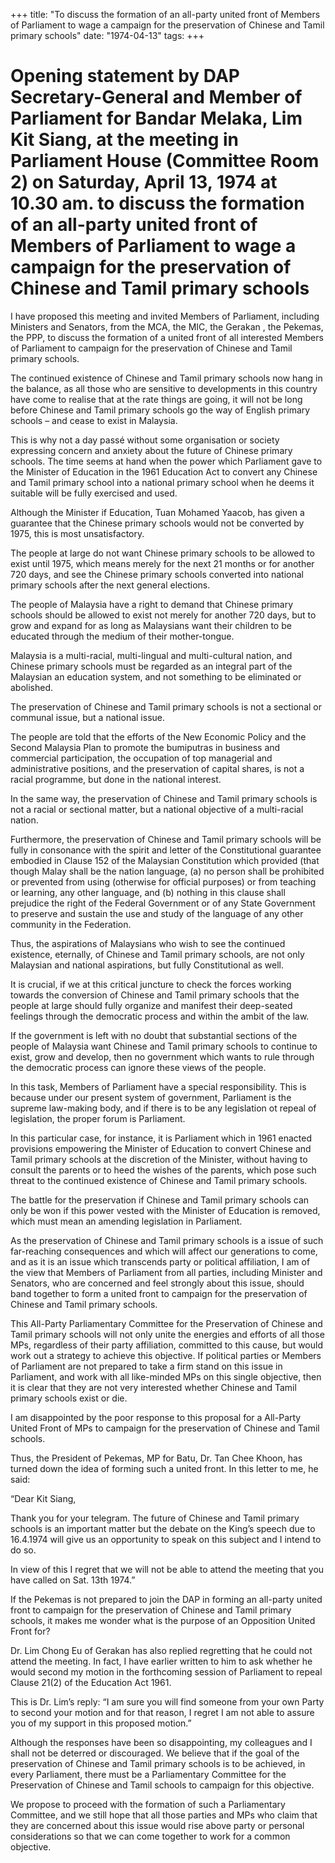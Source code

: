 +++ 
title: "To discuss the formation of an all-party united front of Members of Parliament to wage a campaign for the preservation of Chinese and Tamil primary schools"
date: "1974-04-13"
tags:
+++

# Opening statement by DAP Secretary-General and Member of Parliament for Bandar Melaka, Lim Kit Siang, at the meeting in Parliament House (Committee Room 2) on Saturday, April 13, 1974 at 10.30 am. to discuss the formation of an all-party united front of Members of Parliament to wage a campaign for the preservation of Chinese and Tamil primary schools 

I have proposed this meeting and invited Members of Parliament, including Ministers and Senators, from the MCA, the MIC, the Gerakan , the Pekemas, the PPP, to discuss the formation of a united front of all interested Members of Parliament to campaign for the preservation of Chinese and Tamil primary schools.

The continued existence of Chinese and Tamil primary schools now hang in the balance, as all those who are sensitive to developments in this country have come to realise that at the rate things are going, it will not be long before Chinese and Tamil primary schools go the way of English primary schools – and cease to exist in Malaysia.</u>

This is why not a day passé without some organisation or society expressing concern and anxiety about the future of Chinese primary schools. The time seems at hand when the power which Parliament gave to the Minister of Education in the 1961 Education Act to convert any Chinese and Tamil primary school into a national primary school when he deems it suitable will be fully exercised and used.

Although the Minister if Education, Tuan Mohamed Yaacob, has given a guarantee that the Chinese primary schools would not be converted by 1975, this is most unsatisfactory.

The people at large do not want Chinese primary schools to be allowed to exist until 1975, which means merely for the next 21 months or for another 720 days, and see the Chinese primary schools converted into national primary schools after the next general elections.

The people of Malaysia have a right to demand that Chinese primary schools should be allowed to exist not merely for another 720 days, but to grow and expand for as long as Malaysians want their children to be educated through the medium of their mother-tongue.

Malaysia is a multi-racial, multi-lingual and multi-cultural nation, and Chinese primary schools must be regarded as an integral part of the Malaysian an education system, and not something to be eliminated or abolished.

The preservation of Chinese and Tamil primary schools is not a sectional or communal issue, but a national issue.

The people are told that the efforts of the New Economic Policy and the Second Malaysia Plan to promote the bumiputras in business and commercial participation, the occupation of top managerial and administrative positions, and the preservation of capital shares, is not a racial programme, but done in the national interest.

In the same way, the preservation of Chinese and Tamil primary schools is not a racial or sectional matter, but a national objective of a multi-racial nation.

Furthermore, the preservation of Chinese and Tamil primary schools will be fully in consonance with the spirit and letter of the Constitutional guarantee embodied in Clause 152 of the Malaysian Constitution which provided (that though Malay shall be the nation language, (a) no person shall be prohibited or prevented from using (otherwise for official purposes) or from teaching or learning, any other language, and (b) nothing in this clause shall prejudice the right of the Federal Government or of any State Government to preserve and sustain the use and study of the language of any other community in the Federation.

Thus, the aspirations of Malaysians who wish to see the continued existence, eternally, of Chinese and Tamil primary schools, are not only Malaysian and national aspirations, but fully Constitutional as well.

It is crucial, if we at this critical juncture to check the forces working towards the conversion of Chinese and Tamil primary schools that the people at large should fully organize and manifest their deep-seated feelings through the democratic process and within the ambit of the law.

If the government is left with no doubt that substantial sections of the people of Malaysia want Chinese and Tamil primary schools to continue to exist, grow and develop, then no government which wants to rule through the democratic process can ignore these views of the people.

In this task, Members of Parliament have a special responsibility. This is because under our present system of government, Parliament is the supreme law-making body, and if there is to be any legislation ot repeal of legislation, the proper forum is Parliament.

In this particular case, for instance, it is Parliament which in 1961 enacted provisions empowering the Minister of Education to convert Chinese and Tamil primary schools at the discretion of the Minister, without having to consult the parents or to heed the wishes of the parents, which pose such threat to the continued existence of Chinese and Tamil primary schools.

The battle for the preservation if Chinese and Tamil primary schools can only be won if this power vested with the Minister of Education is removed, which must mean an amending legislation in Parliament.

As the preservation of Chinese and Tamil primary schools is a issue of such far-reaching consequences and which will affect our generations to come, and as it is an issue which transcends party or political affiliation, I am of the view that Members of Parliament from all parties, including Minister and Senators, who are concerned and feel strongly about this issue, should band together to form a united front to campaign for the preservation of Chinese and Tamil primary schools.

This All-Party Parliamentary Committee for the Preservation of Chinese and Tamil primary schools will not only unite the energies and efforts of all those MPs, regardless of their party affiliation, committed to this cause, but would work out a strategy to achieve this objective. If political parties or Members of Parliament are not prepared to take a firm stand on this issue in Parliament, and work with all like-minded MPs on this single objective, then it is clear that they are not very interested whether Chinese and Tamil primary schools exist or die.

I am disappointed by the poor response to this proposal for a All-Party United Front of MPs to campaign for the preservation of Chinese and Tamil schools.

Thus, the President of Pekemas, MP for Batu, Dr. Tan Chee Khoon, has turned down the idea of forming such a united front. In this letter to me, he said:

 “Dear Kit Siang,

Thank you for your telegram.
The future of Chinese and Tamil primary schools is an important matter but the debate on the King’s speech due to 16.4.1974 will give us an opportunity to speak on this subject and I intend to do so.

In view of this I regret that we will not be able to attend the meeting that you have called on Sat. 13th 1974.”

If the Pekemas is not prepared to join the DAP in forming an all-party united front to campaign for the preservation of Chinese and Tamil primary schools, it makes me wonder what is the purpose of an Opposition United Front for?

Dr. Lim Chong Eu of Gerakan has also replied regretting that he could not attend the meeting. In fact, I have earlier written to him to ask whether he would second my motion in the forthcoming session of Parliament to repeal Clause 21(2) of the Education Act 1961.

This is Dr. Lim’s reply: “I am sure you will find someone from your own Party to second your motion and for that reason, I regret I am not able to assure you of my support in this proposed motion.”

Although the responses have been so disappointing, my colleagues and I shall not be deterred or discouraged. We believe that if the goal of the preservation of Chinese and Tamil primary schools is to be achieved, in every Parliament, there must be a Parliamentary Committee for the Preservation of Chinese and Tamil schools to campaign for this objective.

We propose to proceed with the formation of such a Parliamentary Committee, and we still hope that all those parties and MPs who claim that they are concerned about this issue would rise above party or personal considerations so that we can come together to work for a common objective.
 
